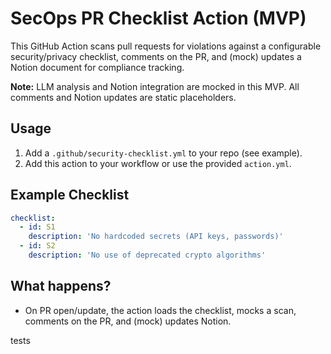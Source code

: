 # SecOps PR Checklist Action (MVP)

This GitHub Action scans pull requests for violations against a configurable security/privacy checklist, comments on the PR, and (mock) updates a Notion document for compliance tracking.

**Note:** LLM analysis and Notion integration are mocked in this MVP. All comments and Notion updates are static placeholders.

## Usage

1. Add a `.github/security-checklist.yml` to your repo (see example).
2. Add this action to your workflow or use the provided `action.yml`.

## Example Checklist
```yaml
checklist:
  - id: S1
    description: 'No hardcoded secrets (API keys, passwords)'
  - id: S2
    description: 'No use of deprecated crypto algorithms'
```

## What happens?
- On PR open/update, the action loads the checklist, mocks a scan, comments on the PR, and (mock) updates Notion.

tests
